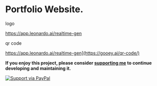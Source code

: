 # Portfolio Website.

logo

https://app.leonardo.ai/realtime-gen

qr code

https://app.leonardo.ai/realtime-gen](https://gooey.ai/qr-code/)

**If you enjoy this project, please consider [supporting me](https://www.paypal.me/LuciaWeissVanDerPol) to continue developing and maintaining it.**

[![Support via PayPal](https://cdn.rawgit.com/twolfson/paypal-github-button/1.0.0/dist/button.svg)](https://www.paypal.me/LuciaWeissVanDerPol)
